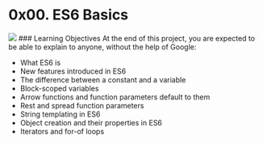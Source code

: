 # 0x00. ES6 Basics
<img src="https://s3.amazonaws.com/alx-intranet.hbtn.io/uploads/medias/2019/12/08806026ef621f900121.png?X-Amz-Algorithm=AWS4-HMAC-SHA256&X-Amz-Credential=AKIARDDGGGOUSBVO6H7D%2F20241002%2Fus-east-1%2Fs3%2Faws4_request&X-Amz-Date=20241002T191105Z&X-Amz-Expires=86400&X-Amz-SignedHeaders=host&X-Amz-Signature=4d23067234789bd02dd96fa782b4712b331a692fbe5393e286e46a1860671141">
### Learning Objectives
At the end of this project, you are expected to be able to explain to anyone, without the help of Google:

- What ES6 is
- New features introduced in ES6
- The difference between a constant and a variable
- Block-scoped variables
- Arrow functions and function parameters default to them
- Rest and spread function parameters
- String templating in ES6
- Object creation and their properties in ES6
- Iterators and for-of loops
